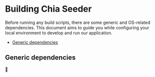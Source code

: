# Building Chia Seeder

Before running any build scripts, there are some generic and OS-related dependencies. This document aims to guide you while configuring your local environment to develop and run our application.

* [Generic dependencies](#generic-dependencies)

## Generic dependencies

🚧